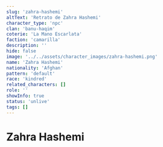 ```yaml
---
slug: 'zahra-hashemi'
altText: 'Retrato de Zahra Hashemi'
character_type: 'npc'
clan: 'banu-haqim'
coterie: 'La Mano Escarlata'
faction: 'camarilla'
description: ''
hide: false
image: '../../assets/character_images/zahra-hashemi.png'
name: 'Zahra Hashemi'
nationality: 'Afghan'
pattern: 'default'
race: 'kindred'
related_characters: []
role: ''
showInfo: true
status: 'unlive'
tags: []
---
```


# Zahra Hashemi
